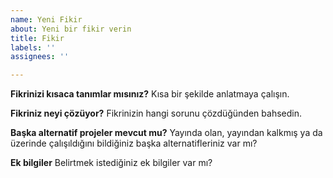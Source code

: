 ```yaml
---
name: Yeni Fikir
about: Yeni bir fikir verin
title: Fikir
labels: ''
assignees: ''

---
```


**Fikrinizi kısaca tanımlar mısınız?**
Kısa bir şekilde anlatmaya çalışın.

**Fikriniz neyi çözüyor?**
Fikrinizin hangi sorunu çözdüğünden bahsedin.

**Başka alternatif projeler mevcut mu?**
Yayında olan, yayından kalkmış ya da üzerinde çalışıldığını bildiğiniz başka alternatifleriniz var mı?

**Ek bilgiler**
Belirtmek istediğiniz ek bilgiler var mı?
